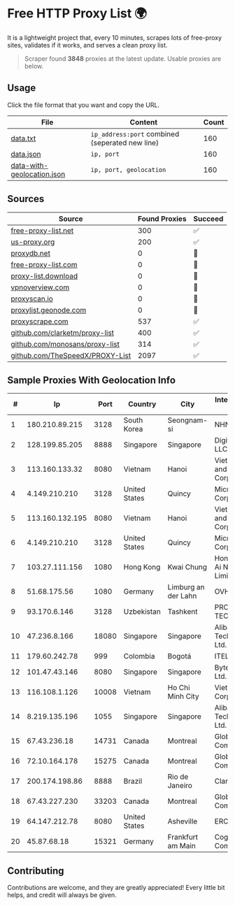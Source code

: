
# Free HTTP Proxy List 🌍

It is a lightweight project that, every 10 minutes, scrapes lots of free-proxy sites, validates if it works, and serves a clean proxy list.


> Scraper found **3848** proxies at the latest update. Usable proxies are below.

## Usage

Click the file format that you want and copy the URL.


|File|Content|Count|
|----|-------|-----|
|[data.txt](https://raw.githubusercontent.com/themiralay/Proxy-List-World/master/data.txt)|`ip_address:port` combined (seperated new line)|160|
|[data.json](https://raw.githubusercontent.com/themiralay/Proxy-List-World/master/data.json)|`ip, port`|160|
|[data-with-geolocation.json](https://raw.githubusercontent.com/themiralay/Proxy-List-World/master/data-with-geolocation.json)|`ip, port, geolocation`|160|

## Sources

|Source|Found Proxies|Succeed|
|------|-------------|-------|
|[free-proxy-list.net](https://free-proxy-list.net)|300|✅|
|[us-proxy.org](https://www.us-proxy.org)|200|✅|
|[proxydb.net](http://proxydb.net)|0|🚫|
|[free-proxy-list.com](https://free-proxy-list.com/?page=&port=&type%5B%5D=http&type%5B%5D=https&up_time=0&search=Search)|0|🚫|
|[proxy-list.download](https://www.proxy-list.download/HTTP)|0|🚫|
|[vpnoverview.com](https://vpnoverview.com/privacy/anonymous-browsing/free-proxy-servers)|0|🚫|
|[proxyscan.io](https://www.proxyscan.io)|0|🚫|
|[proxylist.geonode.com](https://proxylist.geonode.com/api/proxy-list?limit=300&page=1&sort_by=lastChecked&sort_type=desc&protocols=http,https)|0|🚫|
|[proxyscrape.com](https://api.proxyscrape.com/v2/?request=displayproxies&protocol=http&timeout=10000&country=all&ssl=all&anonymity=all)|537|✅|
|[github.com/clarketm/proxy-list](https://raw.githubusercontent.com/clarketm/proxy-list/master/proxy-list-raw.txt)|400|✅|
|[github.com/monosans/proxy-list](https://raw.githubusercontent.com/monosans/proxy-list/main/proxies/http.txt)|314|✅|
|[github.com/TheSpeedX/PROXY-List](https://raw.githubusercontent.com/TheSpeedX/PROXY-List/master/http.txt)|2097|✅|


## Sample Proxies With Geolocation Info

|#|Ip|Port|Country|City|Internet Service Provider|
|-|--|----|-------|----|-------------------------|
|1|180.210.89.215|3128|South Korea|Seongnam-si|NHNCLOUD|
|2|128.199.85.205|8888|Singapore|Singapore|DigitalOcean, LLC|
|3|113.160.133.32|8080|Vietnam|Hanoi|VietNam Post and Telecom Corporation|
|4|4.149.210.210|3128|United States|Quincy|Microsoft Corporation|
|5|113.160.132.195|8080|Vietnam|Hanoi|VietNam Post and Telecom Corporation|
|6|4.149.210.210|3128|United States|Quincy|Microsoft Corporation|
|7|103.27.111.156|1080|Hong Kong|Kwai Chung|Hong Kong San Ai Net Int'l Limited|
|8|51.68.175.56|1080|Germany|Limburg an der Lahn|OVH SAS|
|9|93.170.6.146|3128|Uzbekistan|Tashkent|PRO DATA-TECH Ltd.|
|10|47.236.8.166|18080|Singapore|Singapore|Alibaba (US) Technology Co., Ltd.|
|11|179.60.242.78|999|Colombia|Bogotá|ITELKOM|
|12|101.47.43.146|8080|Singapore|Singapore|Byteplus Pte. Ltd.|
|13|116.108.1.126|10008|Vietnam|Ho Chi Minh City|Viettel Corporation|
|14|8.219.135.196|1055|Singapore|Singapore|Alibaba (US) Technology Co., Ltd.|
|15|67.43.236.18|14731|Canada|Montreal|GloboTech Communications|
|16|72.10.164.178|15275|Canada|Montreal|GloboTech Communications|
|17|200.174.198.86|8888|Brazil|Rio de Janeiro|Claro S.A|
|18|67.43.227.230|33203|Canada|Montreal|GloboTech Communications|
|19|64.147.212.78|8080|United States|Asheville|ERC Broadband|
|20|45.87.68.18|15321|Germany|Frankfurt am Main|Cogent Communications|



## Contributing

Contributions are welcome, and they are greatly appreciated! Every
little bit helps, and credit will always be given.

